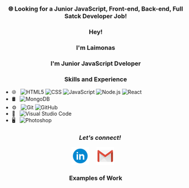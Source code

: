 <h3 align="center"><span>🌐 Looking for a Junior JavaScript, Front-end, Back-end, Full Satck Developer Job!</span></h3>

<h3 align="center"> Hey!</h3>
<h3 align="center"> I'm Laimonas</h3>
<h3 align="center"> I'm Junior JavaScript Dveloper</h3>

<h3 align="center"> Skills and Experience</h3>

- 🌐 &nbsp;
  ![HTML5](https://img.shields.io/badge/-HTML5-333333?style=flat&logo=HTML5)
  ![CSS](https://img.shields.io/badge/-CSS-333333?style=flat&logo=CSS3&logoColor=1572B6)
  ![JavaScript](https://img.shields.io/badge/-JavaScript-333333?style=flat&logo=javascript)
  ![Node.js](https://img.shields.io/badge/-Node.js-333333?style=flat&logo=node.js)
  ![React](https://img.shields.io/badge/-React-333333?style=flat&logo=react)
- 🛢 &nbsp;
  ![MongoDB](https://img.shields.io/badge/-MongoDB-333333?style=flat&logo=mongodb)
- ⚙️ &nbsp;
  ![Git](https://img.shields.io/badge/-Git-333333?style=flat&logo=git)
  ![GitHub](https://img.shields.io/badge/-GitHub-333333?style=flat&logo=github)
- 🔧 &nbsp;
  ![Visual Studio Code](https://img.shields.io/badge/-Visual%20Studio%20Code-333333?style=flat&logo=visual-studio-code&logoColor=007ACC)
- 🖥 &nbsp;
  ![Photoshop](https://img.shields.io/badge/-Photoshop-333333?style=flat&logo=adobe-photoshop)
  <h3 align="center"> 
  <i> Let's connect!</i>
</h3>

<p align="center">
<a href="https://www.linkedin.com/in/laimonas-luko%C5%A1evi%C4%8Dius-96716abb/"><img src="https://github.com/sarthak77/sarthak77/blob/master/icons/icons8-linkedin-circled-48.png" alt="LinkedIn"></a> &nbsp; &nbsp;
<a href="mailto:laimonas.lukosevicius@gmail.com"><img src="https://github.com/sarthak77/sarthak77/blob/master/icons/icons8-gmail-48.png" alt="Gmail"></a> &nbsp; &nbsp;
</p>
  
<h3 align="center">Examples of Work</h3>
